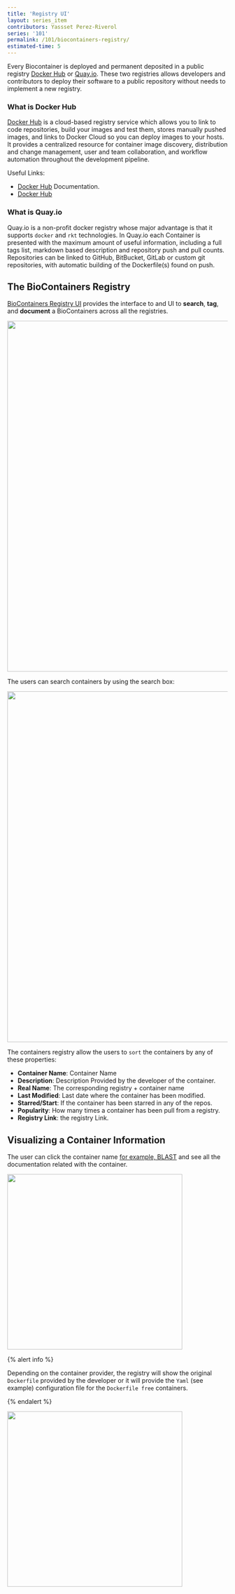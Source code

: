 ```yaml
---
title: 'Registry UI'
layout: series_item
contributors: Yassset Perez-Riverol
series: '101'
permalink: /101/biocontainers-registry/
estimated-time: 5
---
```


Every Biocontainer is deployed and permanent deposited in a public registry [Docker Hub](http://hub.docker.com) or [Quay.io](quay.io). These two registries allows developers and contributors 
to deploy their software to a public repository without needs to implement a new registry. 

### What is Docker Hub 

[Docker Hub](https://docs.docker.com/docker-hub/) is a cloud-based registry service which allows you to link to code repositories, build your images and test them, stores manually pushed images,
and links to Docker Cloud so you can deploy images to your hosts. It provides a centralized resource for container image discovery, distribution and change management,
user and team collaboration, and workflow automation throughout the development pipeline.
 
Useful Links: 

- [Docker Hub](https://docs.docker.com/docker-hub/) Documentation. 
- [Docker Hub](https://hub.docker.com/)
  
### What is Quay.io 


Quay.io is a non-profit docker registry whose major advantage is that it supports `docker` and `rkt` technologies. In Quay.io each Container is presented with the maximum amount of useful information, including a full tags list, markdown based 
description and repository push and pull counts. Repositories can be linked to GitHub, BitBucket, GitLab or custom git repositories, with automatic building of the Dockerfile(s) found on push.


## The BioContainers Registry

[BioContainers Registry UI](http://biocontainers.pro/registry/) provides the interface to and UI to **search**, **tag**, and **document** a BioContainers across all the registries.

 
<img class="splashIcon" src="{{ site.baseurl}}/img/series/101/registry.png" width="800px">      

The users can search containers by using the search box: 


<img class="splashIcon" src="{{ site.baseurl}}/img/series/101/search.png" width="800px">  


                                                                                                                                                 
The containers registry allow the users to `sort` the containers by any of these properties: 
  
- **Container Name**: Container Name  
- **Description**: Description Provided by the developer of the container.  
- **Real Name**: The corresponding registry + container name 
- **Last Modified**: Last date where the container has been modified.
- **Starred/Start**: If the container has been starred in any of the repos. 
- **Popularity**: How many times a container has been pull from a registry. 
- **Registry Link**: the registry Link. 

## Visualizing a Container Information

The user can click the container name [for example, BLAST](/101/running-example/) and see all the documentation related with the container. 

<img class="splashIcon" src="{{ site.baseurl}}/img/series/101/blast.png" width="400px">  

{% alert info %}
 
Depending on the container provider, the registry will show the original `Dockerfile` provided by the developer or it will provide the `Yaml` (see example) configuration file for the `Dockerfile free`
containers. 

{% endalert %} 

<img class="splashIcon" src="{{ site.baseurl}}/img/series/101/bedtools.png" width="400px">  

                                                                                                                                                                                                                                                                                                                       
